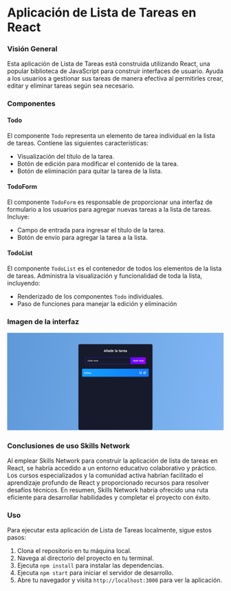 # Aplicación de Lista de Tareas en React

### Visión General

Esta aplicación de Lista de Tareas está construida utilizando React, una popular biblioteca de JavaScript para construir interfaces de usuario. Ayuda a los usuarios a gestionar sus tareas de manera efectiva al permitirles crear, editar y eliminar tareas según sea necesario.

### Componentes

#### Todo

El componente `Todo` representa un elemento de tarea individual en la lista de tareas. Contiene las siguientes características:

- Visualización del título de la tarea.
- Botón de edición para modificar el contenido de la tarea.
- Botón de eliminación para quitar la tarea de la lista.

#### TodoForm

El componente `TodoForm` es responsable de proporcionar una interfaz de formulario a los usuarios para agregar nuevas tareas a la lista de tareas. Incluye:

- Campo de entrada para ingresar el título de la tarea.
- Botón de envío para agregar la tarea a la lista.

#### TodoList

El componente `TodoList` es el contenedor de todos los elementos de la lista de tareas. Administra la visualización y funcionalidad de toda la lista, incluyendo:

- Renderizado de los componentes `Todo` individuales.
- Paso de funciones para manejar la edición y eliminación

### Imagen de la interfaz

![Todo app](src/Captura%20.png)

### Conclusiones de uso Skills Network


Al emplear Skills Network para construir la aplicación de lista de tareas en React, se habría accedido a un entorno educativo colaborativo y práctico. Los cursos especializados y la comunidad activa habrían facilitado el aprendizaje profundo de React y proporcionado recursos para resolver desafíos técnicos. En resumen, Skills Network habría ofrecido una ruta eficiente para desarrollar habilidades y completar el proyecto con éxito.

### Uso

Para ejecutar esta aplicación de Lista de Tareas localmente, sigue estos pasos:

1. Clona el repositorio en tu máquina local.
2. Navega al directorio del proyecto en tu terminal.
3. Ejecuta `npm install` para instalar las dependencias.
4. Ejecuta `npm start` para iniciar el servidor de desarrollo.
5. Abre tu navegador y visita `http://localhost:3000` para ver la aplicación.
